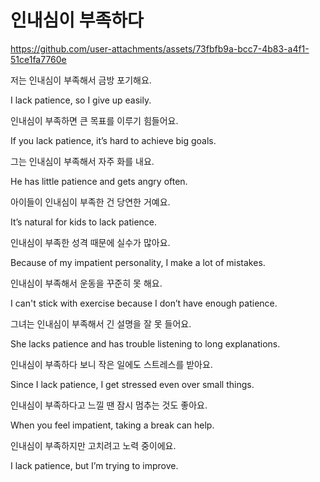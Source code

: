 # 인내심이 부족하다


https://github.com/user-attachments/assets/73fbfb9a-bcc7-4b83-a4f1-51ce1fa7760e



저는 인내심이 부족해서 금방 포기해요.

I lack patience, so I give up easily.

인내심이 부족하면 큰 목표를 이루기 힘들어요.

If you lack patience, it’s hard to achieve big goals.

그는 인내심이 부족해서 자주 화를 내요.

He has little patience and gets angry often.

아이들이 인내심이 부족한 건 당연한 거예요.

It’s natural for kids to lack patience.

인내심이 부족한 성격 때문에 실수가 많아요.

Because of my impatient personality, I make a lot of mistakes.

인내심이 부족해서 운동을 꾸준히 못 해요.

I can't stick with exercise because I don’t have enough patience.

그녀는 인내심이 부족해서 긴 설명을 잘 못 들어요.

She lacks patience and has trouble listening to long explanations.

인내심이 부족하다 보니 작은 일에도 스트레스를 받아요.

Since I lack patience, I get stressed even over small things.

인내심이 부족하다고 느낄 땐 잠시 멈추는 것도 좋아요.

When you feel impatient, taking a break can help.

인내심이 부족하지만 고치려고 노력 중이에요.

I lack patience, but I’m trying to improve.
